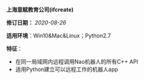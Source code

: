 **上海意赋教育公司(ifcreate)**

**修订日期：** *2020-08-26*

**适用环境**：Win10&Mac&Linux；Python2.7

**特征**： 

- 在同一局域网内远程调用Nao机器人的所有C++ API
- 适用Python建立可以远程工作的机器人app







